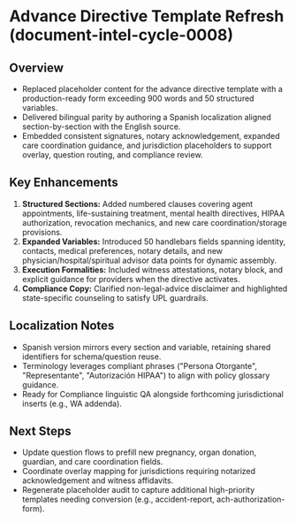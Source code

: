 # Advance Directive Template Refresh (document-intel-cycle-0008)

## Overview
- Replaced placeholder content for the advance directive template with a production-ready form exceeding 900 words and 50 structured variables.
- Delivered bilingual parity by authoring a Spanish localization aligned section-by-section with the English source.
- Embedded consistent signatures, notary acknowledgement, expanded care coordination guidance, and jurisdiction placeholders to support overlay, question routing, and compliance review.

## Key Enhancements
1. **Structured Sections:** Added numbered clauses covering agent appointments, life-sustaining treatment, mental health directives, HIPAA authorization, revocation mechanics, and new care coordination/storage provisions.
2. **Expanded Variables:** Introduced 50 handlebars fields spanning identity, contacts, medical preferences, notary details, and new physician/hospital/spiritual advisor data points for dynamic assembly.
3. **Execution Formalities:** Included witness attestations, notary block, and explicit guidance for providers when the directive activates.
4. **Compliance Copy:** Clarified non-legal-advice disclaimer and highlighted state-specific counseling to satisfy UPL guardrails.

## Localization Notes
- Spanish version mirrors every section and variable, retaining shared identifiers for schema/question reuse.
- Terminology leverages compliant phrases ("Persona Otorgante", "Representante", "Autorización HIPAA") to align with policy glossary guidance.
- Ready for Compliance linguistic QA alongside forthcoming jurisdictional inserts (e.g., WA addenda).

## Next Steps
- Update question flows to prefill new pregnancy, organ donation, guardian, and care coordination fields.
- Coordinate overlay mapping for jurisdictions requiring notarized acknowledgement and witness affidavits.
- Regenerate placeholder audit to capture additional high-priority templates needing conversion (e.g., accident-report, ach-authorization-form).
